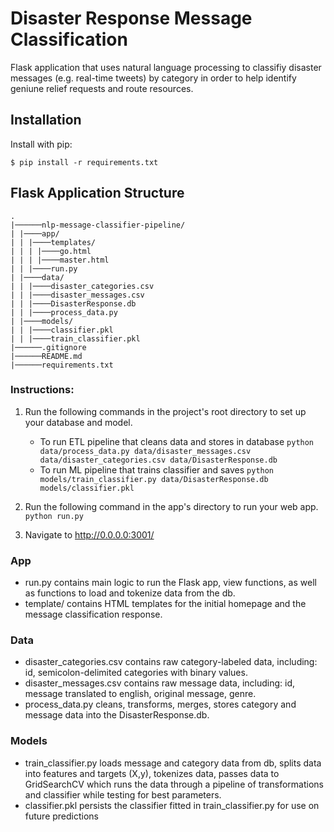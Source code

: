 # Disaster Response Message Classification

Flask application that uses natural language processing to classifiy disaster messages (e.g. real-time tweets) by category in order to help identify geniune relief requests and route resources.

## Installation

Install with pip:

```
$ pip install -r requirements.txt
```

## Flask Application Structure 
```
.
|──────nlp-message-classifier-pipeline/
| |────app/
| | |────templates/
| | | |────go.html
| | | |────master.html
| | |────run.py
| |────data/
| | |────disaster_categories.csv
| | |────disaster_messages.csv
| | |────DisasterResponse.db
| | |────process_data.py
| |────models/
| | |────classifier.pkl
| | |────train_classifier.pkl
|──────.gitignore
|──────README.md
|──────requirements.txt

```

### Instructions:
1. Run the following commands in the project's root directory to set up your database and model.

    - To run ETL pipeline that cleans data and stores in database
        `python data/process_data.py data/disaster_messages.csv data/disaster_categories.csv data/DisasterResponse.db`
    - To run ML pipeline that trains classifier and saves
        `python models/train_classifier.py data/DisasterResponse.db models/classifier.pkl`

2. Run the following command in the app's directory to run your web app.
    `python run.py`

3. Navigate to http://0.0.0.0:3001/


### App
* run.py contains main logic to run the Flask app, view functions, as well as functions to load and tokenize data from the db.
* template/ contains HTML templates for the initial homepage and the message classification response.

### Data
* disaster_categories.csv contains raw category-labeled data, including: id, semicolon-delimited categories with binary values.
* disaster_messages.csv contains raw message data, including: id, message translated to english, original message, genre.
* process_data.py cleans, transforms, merges, stores category and message data into the DisasterResponse.db.

### Models
* train_classifier.py loads message and category data from db, splits data into features and targets (X,y), tokenizes data, passes data to GridSearchCV which runs the data through a pipeline of transformations and classifier while testing for best parameters.
* classifier.pkl persists the classifier fitted in train_classifier.py for use on future predictions
